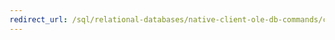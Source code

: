 ```yaml
---
redirect_url: /sql/relational-databases/native-client-ole-db-commands/commands?toc=%2fsql%2frelational-databases%2fnative-client-ole-db-commands%2ftoc.json
---
```

